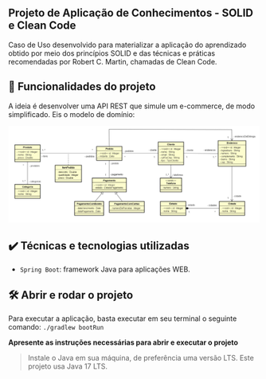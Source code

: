 ## Projeto de Aplicação de Conhecimentos - SOLID e Clean Code

Caso de Uso desenvolvido para materializar a aplicação do aprendizado obtido por meio dos princípios
SOLID e das técnicas e práticas recomendadas por Robert C. Martin, chamadas de Clean Code.

## 🔨 Funcionalidades do projeto

A ideia é desenvolver uma API REST que simule um e-commerce, de modo simplificado.
Eis o modelo de domínio:

![Imagem 1](src/main/resources/img.png)

## ✔️ Técnicas e tecnologias utilizadas

- `Spring Boot`: framework Java para aplicações WEB.

## 🛠️ Abrir e rodar o projeto

Para executar a aplicação, basta executar em seu terminal o seguinte comando:
`./gradlew bootRun`

**Apresente as instruções necessárias para abrir e executar o projeto**
> Instale o Java em sua máquina, de preferência uma versão LTS. Este projeto usa Java 17 LTS.
